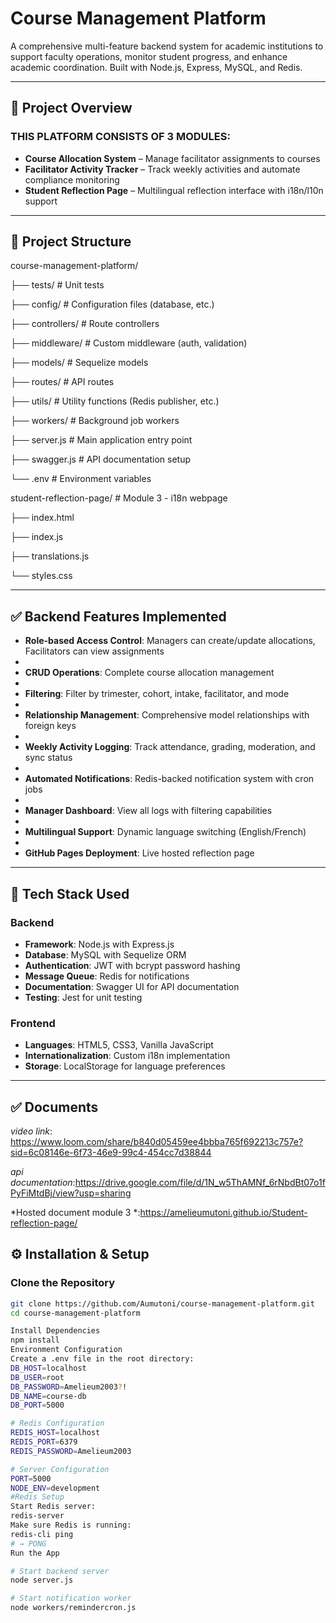 # Course Management Platform

A comprehensive multi-feature backend system for academic institutions to support faculty operations, monitor student progress, and enhance academic coordination. Built with Node.js, Express, MySQL, and Redis.

---

## 📌 Project Overview

### THIS PLATFORM CONSISTS OF 3 MODULES:

- **Course Allocation System** – Manage facilitator assignments to courses  
- **Facilitator Activity Tracker** – Track weekly activities and automate compliance monitoring  
- **Student Reflection Page** – Multilingual reflection interface with i18n/l10n support

---

## 📁 Project Structure

course-management-platform/

├── tests/ # Unit tests

├── config/ # Configuration files (database, etc.)

├── controllers/ # Route controllers

├── middleware/ # Custom middleware (auth, validation)

├── models/ # Sequelize models

├── routes/ # API routes

├── utils/ # Utility functions (Redis publisher, etc.)

├── workers/ # Background job workers

├── server.js # Main application entry point

├── swagger.js # API documentation setup

└── .env # Environment variables

student-reflection-page/ # Module 3 - i18n webpage

├── index.html

├── index.js

├── translations.js

└── styles.css

---
## ✅ Backend Features Implemented

- **Role-based Access Control**: Managers can create/update allocations, Facilitators can view assignments
-   
- **CRUD Operations**: Complete course allocation management
- 
- **Filtering**: Filter by trimester, cohort, intake, facilitator, and mode
- 
- **Relationship Management**: Comprehensive model relationships with foreign keys
- 
- **Weekly Activity Logging**: Track attendance, grading, moderation, and sync status
-  
- **Automated Notifications**: Redis-backed notification system with cron jobs
- 
- **Manager Dashboard**: View all logs with filtering capabilities
-   
- **Multilingual Support**: Dynamic language switching (English/French)
-  
- **GitHub Pages Deployment**: Live hosted reflection page  

---

## 🧰 Tech Stack Used

### Backend
- **Framework**: Node.js with Express.js
- **Database**: MySQL with Sequelize ORM  
- **Authentication**: JWT with bcrypt password hashing  
- **Message Queue**: Redis for notifications  
- **Documentation**: Swagger UI for API documentation  
- **Testing**: Jest for unit testing  

### Frontend
- **Languages**: HTML5, CSS3, Vanilla JavaScript  
- **Internationalization**: Custom i18n implementation  
- **Storage**: LocalStorage for language preferences  

---


## ✅ Documents
 
*video link*: https://www.loom.com/share/b840d05459ee4bbba765f692213c757e?sid=6c08146e-6f73-46e9-99c4-454cc7d38844


*api documentation*:https://drive.google.com/file/d/1N_w5ThAMNf_6rNbdBt07o1fPyFiMtdBj/view?usp=sharing


*Hosted document module 3 *:https://amelieumutoni.github.io/Student-reflection-page/



## ⚙️ Installation & Setup

### Clone the Repository

```bash
git clone https://github.com/Aumutoni/course-management-platform.git
cd course-management-platform

Install Dependencies
npm install
Environment Configuration
Create a .env file in the root directory:
DB_HOST=localhost
DB_USER=root
DB_PASSWORD=Amelieum2003?!
DB_NAME=course-db
DB_PORT=5000

# Redis Configuration
REDIS_HOST=localhost
REDIS_PORT=6379
REDIS_PASSWORD=Amelieum2003

# Server Configuration
PORT=5000
NODE_ENV=development
#Redis Setup
Start Redis server:
redis-server
Make sure Redis is running:
redis-cli ping
# → PONG
Run the App

# Start backend server
node server.js

# Start notification worker
node workers/remindercron.js









